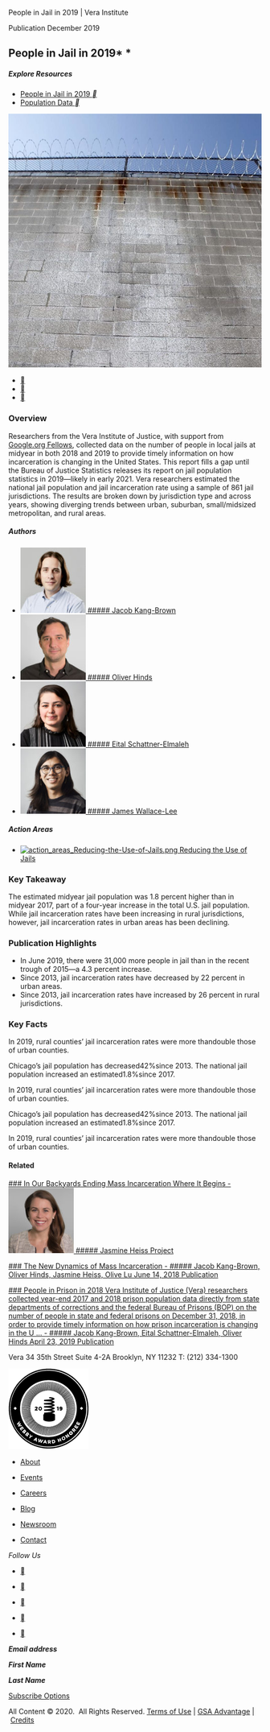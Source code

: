 People in Jail in 2019 | Vera Institute

Publication
December 2019

## People in Jail in 2019* *

##### Explore Resources

- [ People in Jail in 2019      **](https://www.vera.org/downloads/publications/people-in-jail-in-2019.pdf)
- [ Population Data      **](https://www.vera.org/downloads/publications/people-in-jail-2019-tables.xlsx)

![people-in-jail-2019-square-v2.jpg](../_resources/ec1b08275e86ef9ca3826f7644aad474.jpg)

- [](https://www.twitter.com/intent/tweet?url=https%3A%2F%2Fwww.vera.org%2Fpublications%2Fpeople-in-jail-in-2019&amp;text=People%20in%20Jail%20in%202019%20%40verainstitute)
- [](https://www.facebook.com/sharer/sharer.php?u=https%3A%2F%2Fwww.vera.org%2Fpublications%2Fpeople-in-jail-in-2019&caption=People%20in%20Jail%20in%202019&picture=https://storage.googleapis.com/vera-web-assets/images/people-in-jail-in-2019/stream/people-in-jail-2019-square-v2.jpg&description=Researchers%20from%20the%20Vera%20Institute%20of%20Justice,%20with%20support%20from%20Google.org%20Fellows,%20collected%20data%20on%20the%20number%20of%20people%20in%20local%20jails%20at%20midyear%20in%20both%202018%20and%202019%20to%20provide%20timely%20information%20on%20how%20incarceration%20is%20changing%20in%20the%20United%20States.%20This%20report%20fills%20a%20gap%20until%20the%20Bureau%20of%20Justice%20Statistics%20releases%20its%20report%20on%20jail%20p)
- [](https://www.vera.org/publications/people-in-jail-in-2019mailto:?subject=People%20in%20Jail%20in%202019&amp;body=https%3A%2F%2Fwww.vera.org%2Fpublications%2Fpeople-in-jail-in-2019)

### Overview

Researchers from the Vera Institute of Justice, with support from [Google.org Fellows](https://www.blog.google/outreach-initiatives/google-org/googleorg-fellows-bring-transparency-local-jail-data-nationwide/), collected data on the number of people in local jails at midyear in both 2018 and 2019 to provide timely information on how incarceration is changing in the United States. This report fills a gap until the Bureau of Justice Statistics releases its report on jail population statistics in 2019—likely in early 2021. Vera researchers estimated the national jail population and jail incarceration rate using a sample of 861 jail jurisdictions. The results are broken down by jurisdiction type and across years, showing diverging trends between urban, suburban, small/midsized metropolitan, and rural areas.

##### Authors

- [![Jacob-Kang-Brown.jpg](../_resources/726c8d48142df8c4b90bed7e28b56a68.jpg)   ##### Jacob Kang-Brown](https://www.vera.org/people/jacob-kang-brown)
- [![Oliver-Hinds-for-Web.jpg](../_resources/3ee6757f16f0889067a99c039e087328.jpg)   ##### Oliver Hinds](https://www.vera.org/people/oliver-hinds)
- [![Eital-Schattner-Elmaleh-headshot.jpg](../_resources/8057f009af94fdda69f6594bc887b79b.jpg)   ##### Eital Schattner-Elmaleh](https://www.vera.org/people/eital-schattner)
- [![James_Wallace-Lee.jpg](../_resources/f1c30052d1bb74c4f1d7051aa96a9767.jpg)   ##### James Wallace-Lee](https://www.vera.org/people/james-wallace-lee)

##### Action Areas

- [![action_areas_Reducing-the-Use-of-Jails.png](:/781691ed0b7abf3b2c26b6aacf0838cd)  Reducing the Use of Jails](https://www.vera.org/ending-mass-incarceration/reducing-the-use-of-jails)

### Key Takeaway

The estimated midyear jail population was 1.8 percent higher than in midyear 2017, part of a four-year increase in the total U.S. jail population. While jail incarceration rates have been increasing in rural jurisdictions, however, jail incarceration rates in urban areas has been declining.

### Publication Highlights

- In June 2019, there were 31,000 more people in jail than in the recent trough of 2015—a 4.3 percent increase.
- Since 2013, jail incarceration rates have decreased by 22 percent in urban areas.
- Since 2013, jail incarceration rates have increased by 26 percent in rural jurisdictions.

### Key Facts

In 2019, rural counties’ jail incarceration rates were more thandouble those of urban counties.

Chicago’s jail population has decreased42%since 2013.
The national jail population increased an estimated1.8%since 2017.

In 2019, rural counties’ jail incarceration rates were more thandouble those of urban counties.

Chicago’s jail population has decreased42%since 2013.
The national jail population increased an estimated1.8%since 2017.

In 2019, rural counties’ jail incarceration rates were more thandouble those of urban counties.

#### Related

[    ### In Our Backyards   Ending Mass Incarceration Where It Begins      - ![Jasmine-Heiss-for-Web-2.jpg](../_resources/3688b81e53e612dbc365ba4e0f3fefec.jpg)   ##### Jasmine Heiss        Project](https://www.vera.org/projects/in-our-backyards)

[     ### The New Dynamics of Mass Incarceration       -  ##### Jacob Kang-Brown, Oliver Hinds, Jasmine Heiss, Olive Lu      June 14, 2018    Publication](https://www.vera.org/publications/the-new-dynamics-of-mass-incarceration)

[     ### People in Prison in 2018   Vera Institute of Justice (Vera) researchers collected year-end 2017 and 2018 prison population data directly from state departments of corrections and the federal Bureau of Prisons (BOP) on the number of people in state and federal prisons on December 31, 2018, in order to provide timely information on how prison incarceration is changing in the U ...      -  ##### Jacob Kang-Brown, Eital Schattner-Elmaleh, Oliver Hinds      April 23, 2019    Publication](https://www.vera.org/publications/people-in-prison-in-2018)

 Vera
34 35th Street
Suite 4-2A
Brooklyn, NY 11232
T: (212) 334-1300

 ![](../_resources/4e1dc8f4549099b87d06e878573a3208.png)

- [About](https://www.vera.org/about)

- [Events](https://www.vera.org/events)

- [Careers](https://www.vera.org/careers)

- [Blog](https://www.vera.org/blog)

- [Newsroom](https://www.vera.org/newsroom)

- [Contact](https://www.vera.org/contact)

 *Follow Us*

- [](https://www.vera.org/contact/)

- [](https://twitter.com/verainstitute)
- [](https://www.youtube.com/user/verainst)
- [](https://www.facebook.com/verainstitute)
- [](https://www.instagram.com/verainstitute/)

 ***Email address***

***First Name***

***Last Name***

 [Subscribe Options](http://eepurl.com/b9IGNH)

All Content © 2020.  All Rights Reserved. [Terms of Use](https://www.vera.org/terms-of-use) | [GSA Advantage](https://www.vera.org/gsa-advantage) | [Credits](https://www.vera.org/credits)